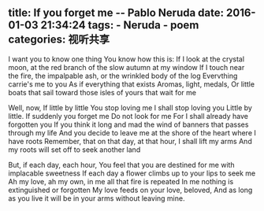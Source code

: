 title: If you forget me -- Pablo Neruda
date: 2016-01-03 21:34:24
tags:
    - Neruda
    - poem
categories: 视听共享
---

I want you to know one thing
You know how this is:
If I look at the crystal moon, at the red branch
of the slow autumn at my window
lf I touch near the fire, the impalpable ash,
or the wrinkled body of the log
Evervthing carrie's me to you
As if everything that exists
Aromas, light, medals,
Or little boats that sail toward
those isles of yours that wait for me

Well, now, 
If little by little
You stop loving me
I shall stop loving you
Little by little.
If suddenly you forget me
Do not look for me
For I shall already have forgotten you
If you think it long and mad
the wind of banners
that passes through my life
And you decide to leave me
at the shore of the heart where I have roots
Remember, that on that day, at that hour,
I shall lift my arms
And my roots will set off
to seek another land

But, if each day, each hour,
You feel that you are destined for me
with implacable sweetness
If each day a flower
climbs up to your lips to seek me
Ah my love, ah my own,
in me all that fire is repeated
In me nothing is extinguished or forgotten
My love feeds on your love, beloved,
And as long as you live
it will be in your arms 
without leaving mine.
